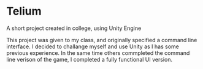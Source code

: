 # Telium
A short project created in college, using Unity Engine

This project was given to my class, and originally specified a command line interface. I decided to challange myself and use Unity as I has some previous experience. 
In the same time others commpleted the command line verison of the game, I completed a fully functional UI version. 
